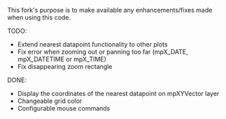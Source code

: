 This fork's purpose is to make available any enhancements/fixes made when using this code.

TODO:
  * Extend nearest datapoint functionality to other plots
  * Fix error when zooming out or panning too far (mpX_DATE, mpX_DATETIME or mpX_TIME)
  * Fix disappearing zoom rectangle 

DONE:
  * Display the coordinates of the nearest datapoint on mpXYVector layer
  * Changeable grid color
  * Configurable mouse commands
